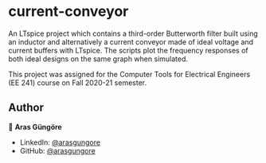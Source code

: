 # current-conveyor

An LTspice project which contains a third-order Butterworth filter built using an inductor and alternatively a current conveyor made of ideal voltage and current buffers with LTspice. The scripts plot the frequency responses of both ideal designs on the same graph when simulated.

This project was assigned for the Computer Tools for Electrical Engineers (EE 241) course on Fall 2020-21 semester.



## Author

👤 **Aras Güngöre**

* LinkedIn: [@arasgungore](https://www.linkedin.com/in/arasgungore)
* GitHub: [@arasgungore](https://github.com/arasgungore)
